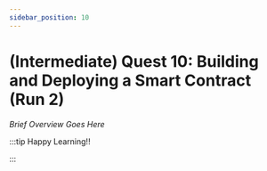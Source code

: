 ```yaml
---
sidebar_position: 10
---
```


# (Intermediate) Quest 10: Building and Deploying a Smart Contract (Run 2)

_Brief Overview Goes Here_

:::tip Happy Learning!!

<QuestButton text="Go To Quest" link="https://app.stackup.dev/quest_page/intermediate-quest-10-building-and-deploying-a-smart-contract" />

:::
